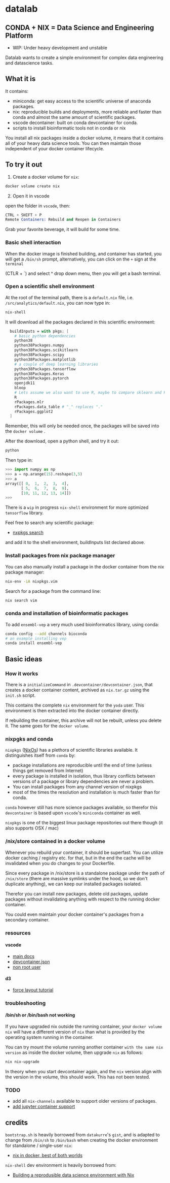 # datalab

## CONDA + NIX = Data Science and Engineering Platform

- WIP: Under heavy development and unstable

Datalab wants to create a simple environment for complex data engineering
and datascience tasks.

## What it is

It contains:

- miniconda: get easy access to the scientific universe of anaconda packages.
- nix: reproducible builds and deployments, more reliable and faster than conda and almost
  the same amount of scientific packages.
- vscode decontainer: built on conda devcontainer for conda.
- scripts to install bioinformatic tools not in conda or nix

You install all nix packages inside a docker volume, it means that it contains
all of your heavy data science tools. You can then maintain those independent of your
docker container lifecycle.

## To try it out

1. Create a docker volume for `nix`:

```bash
docker volume create nix
```

2. Open it in vscode

open the folder in `vscode`, then:

```s
CTRL + SHIFT + P
Remote Containers: Rebuild and Reopen in Containers
```

Grab your favorite beverage, it will build for some time.

### Basic shell interaction

When the docker image is finished building, and container has started,
you will get a `/bin/sh` prompt,
alternatively, you can click on the `+` sign at the `terminal`

(CTLR + \`) and select ^ drop down menu, then you will get a bash terminal.

### Open a scientific shell environment

At the root of the terminal path, there is a `default.nix` file, i.e.
`/src/analytics/default.nix`, you can now type in:

```bash
nix-shell
```

It will download all the packages declared in this scientific environment:

```nix
  buildInputs = with pkgs; [
    # basic python dependencies
    python38
    python38Packages.numpy
    python38Packages.scikitlearn
    python38Packages.scipy
    python38Packages.matplotlib
    # a couple of deep learning libraries
    python38Packages.tensorflow
    python38Packages.Keras
    python38Packages.pytorch
    openjdk11
    bloop
    # Lets assume we also want to use R, maybe to compare sklearn and R models
    R
    rPackages.mlr
    rPackages.data_table # "_" replaces "."
    rPackages.ggplot2
  ]
```

Remember, this will only be needed once, the packages will be saved into the `docker volume` .

After the download, open a python shell, and try it out:

```bash
python
```

Then type in:

```python
>>> import numpy as np
>>> a = np.arange(15).reshape(3,5)
>>> a
array([[ 0,  1,  2,  3,  4],
       [ 5,  6,  7,  8,  9],
       [10, 11, 12, 13, 14]])
>>>
```

There is a `wip` in progress `nix-shell` environment for more optimized
`tensorflow` library.

Feel free to search any scientific package:

- [nxpkgs search](https://search.nixos.org/packages)

and add it to the shell environment, buildInputs list declared above.

### Install packages from nix package manager

You can also manually install a package in the docker container from the nix package manager:

```bash
nix-env -iA nixpkgs.vim
```

Search for a package from the command line:

```bash
nix search vim
```

### conda and installation of bioinformatic packages

To add `ensembl-vep` a very much used bioinformatics library, using
conda:

```bash
conda config --add channels bioconda
# an example installing vep
conda install ensembl-vep
```

## Basic ideas

### How it works

There is a `initializeCommand` in `.devcontainer/devcontainer.json`, that creates a
docker container content, archived as `nix.tar.gz` using the `init.sh` script.

This contains the complete `nix` environment for the `yoda` user. This environment is
then extracted into the docker container directly.

If rebuilding the container, this archive will not be rebuilt, unless you delete it.
The same goes for the `docker volume`.

### nixpgks and conda

`nixpkgs` ([NixOs](https://nixos.org/)) has a plethora of scientific libraries
available. It distinguishes itself from `conda` by:

- package installations are reproducible until the end of time (unless things get removed from Internet)
- every package is installed in isolation, thus library conflicts between
  versions of a package or library dependencies are never a problem.
- You can install packages from any channel version of nixpkgs
- most of the times the resolution and installation is much faster than for conda.

`conda` however still has more science packages available, so therefor this `devcontainer`
is based upon `vscode`'s `miniconda` container as well.

`nixpkgs` is one of the biggest linux package repositories out there though (it also
supports OSX / mac)

### /nix/store contained in a docker volume

Whenever you rebuild your container, it should be superfast. You can utilize
docker caching / registry etc. for that, but in the end the cache will be invalidated
when you do changes to your Dockerfile.

Since every package in /nix/store is a standalone package
under the path of `/nix/store` (there are massive symlinks under the hood,
so we don't duplicate anything), we can keep our installed packages
isolated.

Therefor you can install new packages, delete old packages, update
packages without invalidating anything with respect to the running
docker container.

You could even maintain your docker container's packages from a secondary
container.

### resources

#### vscode

- [main docs](https://code.visualstudio.com/docs/remote/containers)
- [devcontainer.json](https://code.visualstudio.com/docs/remote/devcontainerjson-reference#_variables-in-devcontainerjson)
- [non root user](https://code.visualstudio.com/remote/advancedcontainers/add-nonroot-user)

#### d3

- [force layout tutorial](http://bl.ocks.org/sathomas/11550728)

### troubleshooting

#### /bin/sh or /bin/bash not working

If you have upgraded nix outside the running container, your `docker volume nix`
will have a different version of `nix` than what is provided by the operating system
running in the container.

You can try mount the volume running another container `with the same nix version` as
inside the docker volume, then upgrade `nix` as follows:

```bash
nix nix-upgrade
```

In theory when you start devcontainer again, and the `nix` version align with the version
in the volume, this should work. This has not been tested.

### TODO

* add all `nix-channels` available to support older versions of
  packages.
* [add jupyter container support](https://datakurre.pandala.org/2015/11/creating-jupyter-docker-containers-with.html/)

## credits

`bootstrap.sh` is heavily borrowed from `datakurre`'s `gist`, and is
adapted to change from `/bin/sh` to `/bin/bash` when creating the
docker environment for standalone / single-user `nix`:

- [nix in docker, best of both worlds](https://datakurre.pandala.org/2015/11/nix-in-docker-best-of-both-worlds.html/)

`nix-shell` dev environment is heavily borrowed from:

- [Building a reprodusible data science environment with Nix](https://josephsdavid.github.io/nix.html)
